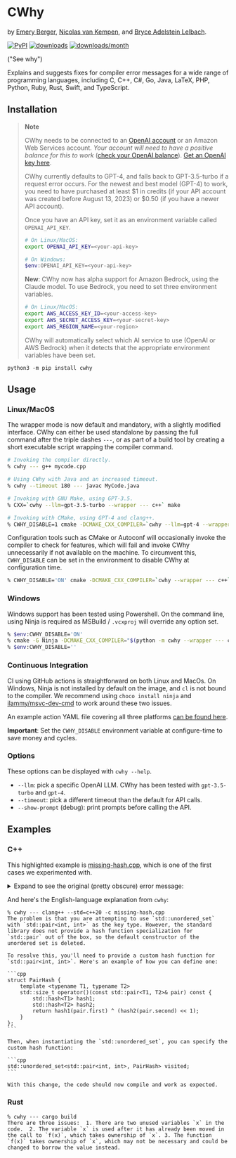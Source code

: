 # CWhy

by [Emery Berger](https://emeryberger.com),
[Nicolas van Kempen](https://nvankempen.com/),
and [Bryce Adelstein Lelbach](https://twitter.com/blelbach).

[![PyPI](https://img.shields.io/pypi/v/cwhy.svg)](https://pypi.org/project/cwhy/)
[![downloads](https://static.pepy.tech/badge/cwhy)](https://pepy.tech/project/cwhy)
[![downloads/month](https://static.pepy.tech/badge/cwhy/month)](https://pepy.tech/project/cwhy)

("See why")

Explains and suggests fixes for compiler error messages for a wide range of programming languages, including C, C++, C#,
Go, Java, LaTeX, PHP, Python, Ruby, Rust, Swift, and TypeScript.

## Installation

 >  **Note**
 >
 >  CWhy needs to be connected to an [OpenAI account](https://openai.com/api/) or an Amazon Web Services account.
 >  _Your account will need to have a positive balance for this to work_
 >  ([check your OpenAI balance](https://platform.openai.com/usage)).
 >  [Get an OpenAI key here](https://platform.openai.com/api-keys).
 > 
 >  CWhy currently defaults to GPT-4, and falls back to GPT-3.5-turbo if a request error occurs. For the newest and best
 >  model (GPT-4) to work, you need to have purchased  at least $1 in credits (if your API account was created before
 >  August 13, 2023) or $0.50 (if you have a newer API account).
 > 
 >  Once you have an API key, set it as an environment variable called `OPENAI_API_KEY`.
 > 
 >  ```bash
 >  # On Linux/MacOS:
 >  export OPENAI_API_KEY=<your-api-key>
 >  
 >  # On Windows:
 >  $env:OPENAI_API_KEY=<your-api-key>
 >  ```
 >
 >  **New**: CWhy now has alpha support for Amazon Bedrock, using the Claude model.
 >  To use Bedrock, you need to set three environment variables.
 >
 >  ```bash
 >  # On Linux/MacOS:
 >  export AWS_ACCESS_KEY_ID=<your-access-key>
 >  export AWS_SECRET_ACCESS_KEY=<your-secret-key>
 >  export AWS_REGION_NAME=<your-region>
 >  ```
 >
 >  CWhy will automatically select which AI service to use (OpenAI or AWS Bedrock) when it detects that the appropriate
 >  environment variables have been set.
 
```
python3 -m pip install cwhy
```

## Usage 

### Linux/MacOS

The wrapper mode is now default and mandatory, with a slightly modified interface.
CWhy can either be used standalone by passing the full command after the triple dashes `---`, or as part of a build tool
by creating a short executable script wrapping the compiler command.

```bash
# Invoking the compiler directly.
% cwhy --- g++ mycode.cpp

# Using CWhy with Java and an increased timeout.
% cwhy --timeout 180 --- javac MyCode.java

# Invoking with GNU Make, using GPT-3.5.
% CXX=`cwhy --llm=gpt-3.5-turbo --wrapper --- c++` make

# Invoking with CMake, using GPT-4 and clang++.
% CWHY_DISABLE=1 cmake -DCMAKE_CXX_COMPILER=`cwhy --llm=gpt-4 --wrapper --- clang++` ...
```

Configuration tools such as CMake or Autoconf will occasionally invoke the compiler to check for features, which will
fail and invoke CWhy unnecessarily if not available on the machine. To circumvent this, `CWHY_DISABLE` can be set in
the environment to disable CWhy at configuration time.

```bash
% CWHY_DISABLE='ON' cmake -DCMAKE_CXX_COMPILER=`cwhy --wrapper --- c++` ...
```

### Windows

Windows support has been tested using Powershell. On the command line, using Ninja is required as MSBuild / `.vcxproj`
will override any option set.

```bash
% $env:CWHY_DISABLE='ON'
% cmake -G Ninja -DCMAKE_CXX_COMPILER="$(python -m cwhy --wrapper --- cl)"  ...
% $env:CWHY_DISABLE=''
```

### Continuous Integration

CI using GitHub actions is straightforward on both Linux and MacOs. On Windows, Ninja is not installed by default on the
image, and `cl` is not bound to the compiler. We recommend using `choco install ninja` and
[ilammy/msvc-dev-cmd](https://github.com/ilammy/msvc-dev-cmd) to work around these two issues.

An example action YAML file covering all three platforms
[can be found here](https://github.com/nicovank/litterer/blob/master/.github/workflows/ci.yml).

**Important**: Set the `CWHY_DISABLE` environment variable at configure-time to save money and cycles.

### Options

These options can be displayed with `cwhy --help`.

 -  `--llm`: pick a specific OpenAI LLM. CWhy has been tested with `gpt-3.5-turbo` and `gpt-4`.
 -  `--timeout`: pick a different timeout than the default for API calls.
 -  `--show-prompt` (debug): print prompts before calling the API.

## Examples

### C++

This highlighted example is [missing-hash.cpp](tests/c++/missing-hash.cpp), which is one of the first cases we
experimented with.

<details>
<summary>
Expand to see the original (pretty obscure) error message:
</summary>

```
% clang++ --std=c++20 -c missing-hash.cpp
missing-hash.cpp:13:45: error: call to implicitly-deleted default constructor of 'std::unordered_set<std::pair<int, int>>'
    std::unordered_set<std::pair<int, int>> visited;
                                            ^
/usr/lib/gcc/x86_64-linux-gnu/10/../../../../include/c++/10/bits/unordered_set.h:135:7: note: explicitly defaulted function was implicitly deleted here
      unordered_set() = default;
      ^
/usr/lib/gcc/x86_64-linux-gnu/10/../../../../include/c++/10/bits/unordered_set.h:100:18: note: default constructor of 'unordered_set<std::pair<int, int>>' is implicitly deleted because field '_M_h' has a deleted default constructor
      _Hashtable _M_h;
                 ^
/usr/lib/gcc/x86_64-linux-gnu/10/../../../../include/c++/10/bits/hashtable.h:451:7: note: explicitly defaulted function was implicitly deleted here
      _Hashtable() = default;
      ^
/usr/lib/gcc/x86_64-linux-gnu/10/../../../../include/c++/10/bits/hashtable.h:174:7: note: default constructor of '_Hashtable<std::pair<int, int>, std::pair<int, int>, std::allocator<std::pair<int, int>>, std::__detail::_Identity, std::equal_to<std::pair<int, int>>, std::hash<std::pair<int, int>>, std::__detail::_Mod_range_hashing, std::__detail::_Default_ranged_hash, std::__detail::_Prime_rehash_policy, std::__detail::_Hashtable_traits<true, true, true>>' is implicitly deleted because base class '__detail::_Hashtable_base<pair<int, int>, pair<int, int>, _Identity, equal_to<pair<int, int>>, hash<pair<int, int>>, _Mod_range_hashing, _Default_ranged_hash, _Hashtable_traits<true, true, true>>' has a deleted default constructor
    : public __detail::_Hashtable_base<_Key, _Value, _ExtractKey, _Equal,
      ^
/usr/lib/gcc/x86_64-linux-gnu/10/../../../../include/c++/10/bits/hashtable_policy.h:1791:5: note: explicitly defaulted function was implicitly deleted here
    _Hashtable_base() = default;
    ^
/usr/lib/gcc/x86_64-linux-gnu/10/../../../../include/c++/10/bits/hashtable_policy.h:1726:5: note: default constructor of '_Hashtable_base<std::pair<int, int>, std::pair<int, int>, std::__detail::_Identity, std::equal_to<std::pair<int, int>>, std::hash<std::pair<int, int>>, std::__detail::_Mod_range_hashing, std::__detail::_Default_ranged_hash, std::__detail::_Hashtable_traits<true, true, true>>' is implicitly deleted because base class '_Hash_code_base<pair<int, int>, pair<int, int>, _Identity, hash<pair<int, int>>, _Mod_range_hashing, _Default_ranged_hash, _Hashtable_traits<true, true, true>::__hash_cached::value>' has a deleted default constructor
  : public _Hash_code_base<_Key, _Value, _ExtractKey, _H1, _H2, _Hash,
    ^
/usr/lib/gcc/x86_64-linux-gnu/10/../../../../include/c++/10/bits/hashtable_policy.h:1368:7: note: explicitly defaulted function was implicitly deleted here
      _Hash_code_base() = default;
      ^
/usr/lib/gcc/x86_64-linux-gnu/10/../../../../include/c++/10/bits/hashtable_policy.h:1344:7: note: default constructor of '_Hash_code_base<std::pair<int, int>, std::pair<int, int>, std::__detail::_Identity, std::hash<std::pair<int, int>>, std::__detail::_Mod_range_hashing, std::__detail::_Default_ranged_hash, true>' is implicitly deleted because base class '_Hashtable_ebo_helper<1, hash<pair<int, int>>>' has a deleted default constructor
      private _Hashtable_ebo_helper<1, _H1>,
      ^
/usr/lib/gcc/x86_64-linux-gnu/10/../../../../include/c++/10/bits/hashtable_policy.h:1112:7: note: explicitly defaulted function was implicitly deleted here
      _Hashtable_ebo_helper() = default;
      ^
/usr/lib/gcc/x86_64-linux-gnu/10/../../../../include/c++/10/bits/hashtable_policy.h:1110:7: note: default constructor of '_Hashtable_ebo_helper<1, std::hash<std::pair<int, int>>, true>' is implicitly deleted because base class 'std::hash<std::pair<int, int>>' has a deleted default constructor
    : private _Tp
      ^
/usr/lib/gcc/x86_64-linux-gnu/10/../../../../include/c++/10/bits/functional_hash.h:101:19: note: default constructor of 'hash<std::pair<int, int>>' is implicitly deleted because base class '__hash_enum<pair<int, int>>' has no default constructor
    struct hash : __hash_enum<_Tp>
                  ^
In file included from missing-hash.cpp:1:
In file included from /usr/lib/gcc/x86_64-linux-gnu/10/../../../../include/c++/10/functional:61:
In file included from /usr/lib/gcc/x86_64-linux-gnu/10/../../../../include/c++/10/unordered_map:46:
In file included from /usr/lib/gcc/x86_64-linux-gnu/10/../../../../include/c++/10/bits/hashtable.h:35:
/usr/lib/gcc/x86_64-linux-gnu/10/../../../../include/c++/10/bits/hashtable_policy.h:1377:2: error: static assertion failed due to requirement 'std::__is_invocable<const std::hash<std::pair<int, int>> &, const std::pair<int, int> &>{}': hash function must be invocable with an argument of key type
        static_assert(__is_invocable<const _H1&, const _Key&>{},
        ^             ~~~~~~~~~~~~~~~~~~~~~~~~~~~~~~~~~~~~~~~~~
/usr/lib/gcc/x86_64-linux-gnu/10/../../../../include/c++/10/bits/hashtable.h:1675:29: note: in instantiation of member function 'std::__detail::_Hash_code_base<std::pair<int, int>, std::pair<int, int>, std::__detail::_Identity, std::hash<std::pair<int, int>>, std::__detail::_Mod_range_hashing, std::__detail::_Default_ranged_hash, true>::_M_hash_code' requested here
        __hash_code __code = this->_M_hash_code(__k);
                                   ^
/usr/lib/gcc/x86_64-linux-gnu/10/../../../../include/c++/10/bits/hashtable.h:788:11: note: in instantiation of function template specialization 'std::_Hashtable<std::pair<int, int>, std::pair<int, int>, std::allocator<std::pair<int, int>>, std::__detail::_Identity, std::equal_to<std::pair<int, int>>, std::hash<std::pair<int, int>>, std::__detail::_Mod_range_hashing, std::__detail::_Default_ranged_hash, std::__detail::_Prime_rehash_policy, std::__detail::_Hashtable_traits<true, true, true>>::_M_emplace<const std::pair<int, int> &>' requested here
        { return _M_emplace(__unique_keys(), std::forward<_Args>(__args)...); }
                 ^
/usr/lib/gcc/x86_64-linux-gnu/10/../../../../include/c++/10/bits/unordered_set.h:377:16: note: in instantiation of function template specialization 'std::_Hashtable<std::pair<int, int>, std::pair<int, int>, std::allocator<std::pair<int, int>>, std::__detail::_Identity, std::equal_to<std::pair<int, int>>, std::hash<std::pair<int, int>>, std::__detail::_Mod_range_hashing, std::__detail::_Default_ranged_hash, std::__detail::_Prime_rehash_policy, std::__detail::_Hashtable_traits<true, true, true>>::emplace<const std::pair<int, int> &>' requested here
        { return _M_h.emplace(std::forward<_Args>(__args)...); }
                      ^
missing-hash.cpp:20:44: note: in instantiation of function template specialization 'std::unordered_set<std::pair<int, int>>::emplace<const std::pair<int, int> &>' requested here
        const auto [_, inserted] = visited.emplace(n->position);
                                           ^
In file included from missing-hash.cpp:1:
In file included from /usr/lib/gcc/x86_64-linux-gnu/10/../../../../include/c++/10/functional:61:
In file included from /usr/lib/gcc/x86_64-linux-gnu/10/../../../../include/c++/10/unordered_map:46:
In file included from /usr/lib/gcc/x86_64-linux-gnu/10/../../../../include/c++/10/bits/hashtable.h:35:
/usr/lib/gcc/x86_64-linux-gnu/10/../../../../include/c++/10/bits/hashtable_policy.h:1379:9: error: type 'const std::hash<std::pair<int, int>>' does not provide a call operator
        return _M_h1()(__k);
               ^~~~~~~
3 errors generated.
```
</details>

And here's the English-language explanation from `cwhy`:

````
% cwhy --- clang++ --std=c++20 -c missing-hash.cpp
The problem is that you are attempting to use `std::unordered_set`
with `std::pair<int, int>` as the key type. However, the standard
library does not provide a hash function specialization for
`std::pair` out of the box, so the default constructor of the
unordered set is deleted.

To resolve this, you'll need to provide a custom hash function for
`std::pair<int, int>`. Here's an example of how you can define one:

```cpp
struct PairHash {
    template <typename T1, typename T2>
    std::size_t operator()(const std::pair<T1, T2>& pair) const {
        std::hash<T1> hash1;
        std::hash<T2> hash2;
        return hash1(pair.first) ^ (hash2(pair.second) << 1);
    }
};
```

Then, when instantiating the `std::unordered_set`, you can specify the
custom hash function:

```cpp
std::unordered_set<std::pair<int, int>, PairHash> visited;
```

With this change, the code should now compile and work as expected.
````


### Rust

```
% cwhy --- cargo build
There are three issues:  1. There are two unused variables `x` in the
code.  2. The variable `x` is used after it has already been moved in
the call to `f(x)`, which takes ownership of `x`. 3. The function
`f(x)` takes ownership of `x`, which may not be necessary and could be
changed to borrow the value instead.
```
